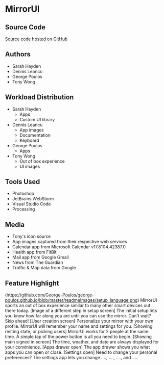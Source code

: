 # MirrorUI
## Source Code
[Source code hosted on GitHub](https://github.com/George-Poulos/george-poulos.github.io/tree/master)
## Authors
- Sarah Hayden
- Dennis Leancu
- George Poulos
- Tony Wong
## Workload Distribution
- Sarah Hayden
    - Apps
    - Custom UI library
- Dennis Leancu
    - App images
    - Documentation
    - Keyboard
- George Poulos
    - Apps
- Tony Wong
    - Out of box experience
    - UI images
## Tools Used
- Photoshop
- JetBrains WebStorm
- Visual Studio Code
- Processing
## Media
- Tony's icon source
- App images captured from their respective web services
- Calendar app from Microsoft Calendar v17.8104.42387.0
- Health app from FitBit
- Mail app from Google Gmail
- News from The Guardian
- Traffic & Map data from Google
## Feature Highlight
(https://github.com/George-Poulos/george-poulos.github.io/blob/master/readmeImages/setup_language.png)
MirrorUI sports an out of box experience similar to many other smart devices out there today.
[Image of a different step in setup screen]
The initial setup lets you know how far along you are until you can use the mirror. Can't wait? Skip ahead!
[User creation screen]
Personalize your mirror with your own profile. MirrorUI will remember your name and settings for you.
[Showing resting state, or picking users]
MirrorUI works for 2 people at the same time. A simple tap of the power button is all you need to begin.
[Showing main signed in screen]
The time, weather, and date are always displayed for your convinience.
[Apps drawer open]
The app drawer shows you what apps you can open or close.
[Settings open]
Need to change your personal preferences? The settings app lets you change ...., ...., ...., and .....
